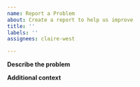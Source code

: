 ```yaml
---
name: Report a Problem
about: Create a report to help us improve
title: ''
labels: ''
assignees: claire-west

---
```


**Describe the problem**
<A clear and concise description of the problem.>

**Additional context**
<Any other context about the problem here.>
